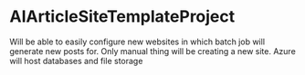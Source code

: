 # AIArticleSiteTemplateProject
Will be able to easily configure new websites in which batch job will generate new posts for. Only manual thing will be creating a new site. Azure will host databases and file storage 
